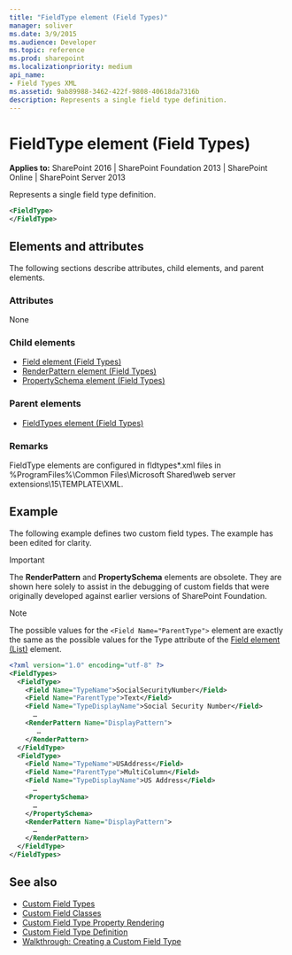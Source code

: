 ```yaml
---
title: "FieldType element (Field Types)"
manager: soliver
ms.date: 3/9/2015
ms.audience: Developer
ms.topic: reference
ms.prod: sharepoint
ms.localizationpriority: medium
api_name:
- Field Types XML
ms.assetid: 9ab89988-3462-422f-9808-40618da7316b
description: Represents a single field type definition.
---
```


# FieldType element (Field Types)

**Applies to:** SharePoint 2016 | SharePoint Foundation 2013 | SharePoint Online | SharePoint Server 2013
  
Represents a single field type definition.
  
```XML
<FieldType>
</FieldType>
```

## Elements and attributes

The following sections describe attributes, child elements, and parent elements.

### Attributes

None
   
### Child elements

- [Field element (Field Types)](field-element-field-types.md) 
- [RenderPattern element (Field Types)](renderpattern-element-field-types.md)  
- [PropertySchema element (Field Types)](propertyschema-element-field-types.md) 
   
### Parent elements

- [FieldTypes element (Field Types)](fieldtypes-element-field-types.md)
   
### Remarks

FieldType elements are configured in fldtypes\*.xml files in %ProgramFiles%\Common Files\Microsoft Shared\web server extensions\15\TEMPLATE\XML. 
  
## Example

The following example defines two custom field types. The example has been edited for clarity.
  
> [!IMPORTANT]
> The **RenderPattern** and **PropertySchema** elements are obsolete. They are shown here solely to assist in the debugging of custom fields that were originally developed against earlier versions of SharePoint Foundation. 
  
> [!NOTE]
> The possible values for the `<Field Name="ParentType">` element are exactly the same as the possible values for the Type attribute of the [Field element (List)](field-element-list.md) element. 
  
```XML
<?xml version="1.0" encoding="utf-8" ?>
<FieldTypes>
  <FieldType>
    <Field Name="TypeName">SocialSecurityNumber</Field>
    <Field Name="ParentType">Text</Field>
    <Field Name="TypeDisplayName">Social Security Number</Field>
      …
    <RenderPattern Name="DisplayPattern">
       …
    </RenderPattern>
  </FieldType>
  <FieldType>
    <Field Name="TypeName">USAddress</Field>
    <Field Name="ParentType">MultiColumn</Field>
    <Field Name="TypeDisplayName">US Address</Field>
      …
    <PropertySchema>
      …
    </PropertySchema>
    <RenderPattern Name="DisplayPattern">
      …
    </RenderPattern>
  </FieldType>
</FieldTypes>
```

## See also

- [Custom Field Types](https://msdn.microsoft.com/library/1345b345-226d-443a-918f-af123a3c7b13%28Office.15%29.aspx) 
- [Custom Field Classes](https://msdn.microsoft.com/library/436a9d9b-7a6f-4e8f-86e8-f42ded85c069%28Office.15%29.aspx)
- [Custom Field Type Property Rendering](https://msdn.microsoft.com/library/a959ad5b-6f3a-462c-80b9-e2d00bb0d62a%28Office.15%29.aspx)
- [Custom Field Type Definition](https://msdn.microsoft.com/library/b3315997-671f-4c29-9518-48cc4592f205%28Office.15%29.aspx)
- [Walkthrough: Creating a Custom Field Type](https://msdn.microsoft.com/library/089a1b8a-cafc-4050-b445-16650602fe4f%28Office.15%29.aspx)